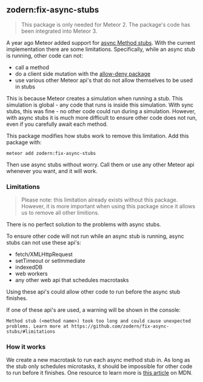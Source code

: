 ## zodern:fix-async-stubs

> This package is only needed for Meteor 2. The package's code has been integrated into Meteor 3.

A year ago Meteor added support for [async Method stubs](https://guide.meteor.com/2.8-migration.html#callasync). With the current implementation there are some limitations. Specifically, while an async stub is running, other code can not:

- call a method
- do a client side mutation with the [allow-deny package](https://docs.meteor.com/api/collections#Mongo-Collection-allow)
- use various other Meteor api's that do not allow themselves to be used in stubs

This is because Meteor creates a simulation when running a stub. This simulation is global - any code that runs is inside this simulation. With sync stubs, this was fine - no other code could run during a simulation. However, with async stubs it is much more difficult to ensure other code does not run, even if you carefully await each method.

This package modifies how stubs work to remove this limitation. Add this package with:
```
meteor add zodern:fix-async-stubs
```

Then use async stubs without worry. Call them or use any other Meteor api whenever you want, and it will work.

### Limitations

> Please note: this limitation already exists without this package. However, it is more important when using this package since it allows us to remove all other limitions.

There is no perfect solution to the problems with async stubs.

To ensure other code will not run while an async stub is running, async stubs can not use these api's:
- fetch/XMLHttpRequest
- setTimeout or setImmediate
- indexedDB
- web workers
- any other web api that schedules macrotasks

Using these api's could allow other code to run before the async stub finishes.

If one of these api's are used, a warning will be shown in the console:
```
Method stub (<method name>) took too long and could cause unexpected problems. Learn more at https://github.com/zodern/fix-async-stubs/#limitations
```

### How it works

We create a new macrotask to run each async method stub in. As long as the stub only schedules microtasks, it should be impossible for other code to run before it finishes. One resource to learn more is [this article](https://developer.mozilla.org/en-US/docs/Web/API/HTML_DOM_API/Microtask_guide/In_depth) on MDN.

